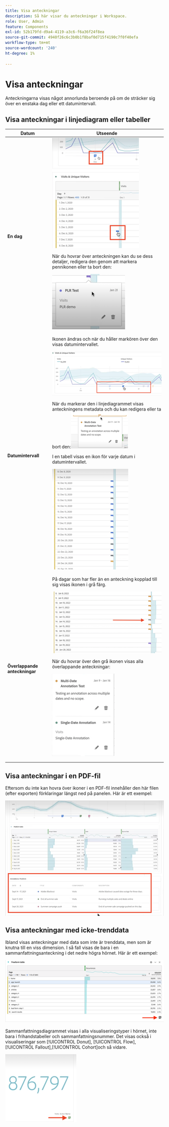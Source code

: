 ```yaml
---
title: Visa anteckningar
description: Så här visar du anteckningar i Workspace.
role: User, Admin
feature: Components
exl-id: 52b179fd-d9a4-4119-a3c6-f6a36f24f8ea
source-git-commit: 4940f26c6c3b0b1f8baf0d715f4190c7f0f40efa
workflow-type: tm+mt
source-wordcount: '240'
ht-degree: 1%

---
```


# Visa anteckningar

Anteckningarna visas något annorlunda beroende på om de sträcker sig över en enstaka dag eller ett datumintervall.

## Visa anteckningar i linjediagram eller tabeller

| Datum | Utseende |
| --- | --- |
| **En dag** | ![](assets/single-day.png)<p>När du hovrar över anteckningen kan du se dess detaljer, redigera den genom att markera pennikonen eller ta bort den:<p> ![](assets/hover.png) |
| **Datumintervall** | Ikonen ändras och när du håller markören över den visas datumintervallet.<p>![](assets/multi-day.png)<p>När du markerar den i linjediagrammet visas anteckningens metadata och du kan redigera eller ta bort den:![](assets/multi-hover.png)<p>I en tabell visas en ikon för varje datum i datumintervallet.<p>![](assets/multi-day-table.png) |
| **Överlappande anteckningar** | På dagar som har fler än en anteckning kopplad till sig visas ikonen i grå färg.<p>![](assets/grey.png)<p>När du hovrar över den grå ikonen visas alla överlappande anteckningar:<p>![](assets/overlap.png) |

## Visa anteckningar i en PDF-fil

Eftersom du inte kan hovra över ikoner i en PDF-fil innehåller den här filen (efter exporten) förklaringar längst ned på panelen. Här är ett exempel:

![](assets/ann-pdf.png)

## Visa anteckningar med icke-trenddata

Ibland visas anteckningar med data som inte är trenddata, men som är knutna till en viss dimension. I så fall visas de bara i en sammanfattningsanteckning i det nedre högra hörnet. Här är ett exempel:

![](assets/non-date.png)

Sammanfattningsdiagrammet visas i alla visualiseringstyper i hörnet, inte bara i frihandstabeller och sammanfattningsnummer. Det visas också i visualiseringar som [!UICONTROL Donut], [!UICONTROL Flow],[!UICONTROL Fallout],[!UICONTROL Cohort]och så vidare.

![](assets/ann-summary.png)